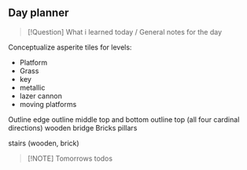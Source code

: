 ## Day planner


> [!Question] What i learned today / General notes for the day
> 

Conceptualize asperite tiles for levels:
- Platform
- Grass
- key
- metallic
- lazer cannon
- moving platforms


Outline edge
outline middle top and bottom
outline top (all four cardinal directions)
wooden bridge
Bricks
pillars

stairs (wooden, brick)
> [!NOTE] Tomorrows todos

